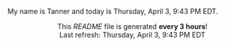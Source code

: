 My name is Tanner and today is Thursday, April 3, 9:43 PM EDT.

<p align="center">This <i>README</i> file is generated <b>every 3 hours</b>!</br>Last refresh: Thursday, April 3, 9:43 PM EDT<br /></p>
